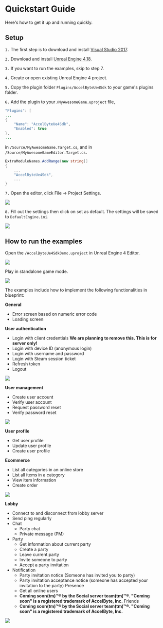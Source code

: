 # Quickstart Guide
Here's how to get it up and running quickly.

## Setup

`1.` The first step is to download and install [Visual Studio 2017](https://visualstudio.microsoft.com/downloads/).

`2.` Download and install [Unreal Engine 4.18](https://www.unrealengine.com).

`3.` If you want to run the examples, skip to step 7.

`4.` Create or open existing Unreal Engine 4 project.

`5.` Copy the plugin folder `Plugins/AccelByteUe4Sdk` to your game's plugins folder. 

`6.` Add the plugin to your `/MyAwesomeGame.uproject` file,
```java
"Plugins": [
...
{
    "Name": "AccelByteUe4Sdk",
    "Enabled": true
},
...
```
in `/Source/MyAwesomeGame.Target.cs`, and in `/Source/MyAwesomeGameEditor.Target.cs`.
```cs
ExtraModuleNames.AddRange(new string[]
{
    ...
    "AccelByteUe4Sdk",
    ...
}
```
`7.` Open the editor, click File -> Project Settings.

![](images/setup_001.png)

`8.` Fill out the settings then click on set as default. The settings will be saved to `DefaultEngine.ini`.

![](images/setup_002.png)


## How to run the examples

Open the `/AccelByteUe4SdkDemo.uproject` in Unreal Engine 4 Editor. 

![](images/qsg_001.png)

Play in standalone game mode.

![](images/qsg_002.png)

The examples include how to implement the following functionalities in blueprint:

**General**
- Error screen based on numeric error code
- Loading screen

**User authentication**
- Login with client credentials **We are planning to remove this. This is for server only!**
- Login with device ID (anonymous login)
- Login with username and password
- Login with Steam session ticket
- Refresh token
- Logout

![](images/qsg_003.png)

**User management**
- Create user account
- Verify user account
- Request password reset
- Verify password reset

![](images/qsg_004.png)

**User profile**
- Get user profile
- Update user profile
- Create user profile

**Ecommerce**
- List all categories in an online store
- List all items in a category
- View item information
- Create order

![](images/qsg_005.png)

**Lobby**
- Connect to and disconnect from lobby server
- Send ping regularly
- Chat
    - Party chat
    - Private message (PM)
- Party
    - Get information about current party
    - Create a party
    - Leave current party
    - Invite someone to party
    - Accept a party invitation
- Notification
    - Party invitation notice (Someone has invited you to party)
    - Party invitation acceptance notice (someone has accepted your invitation to the party)
Presence
    - Get all online users
    - **Coming soon(tm)™® by the Social server team(tm)™®. "Coming soon" is a registered trademark of AccelByte, Inc.**
Friends
    - **Coming soon(tm)™® by the Social server team(tm)™®. "Coming soon" is a registered trademark of AccelByte, Inc.**

![](images/qsg_006.png)
